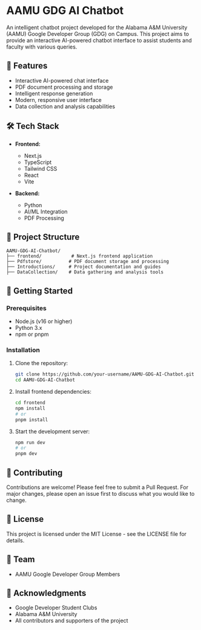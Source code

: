 # AAMU GDG AI Chatbot

An intelligent chatbot project developed for the Alabama A&M University (AAMU) Google Developer Group (GDG) on Campus. This project aims to provide an interactive AI-powered chatbot interface to assist students and faculty with various queries.

## 🚀 Features

- Interactive AI-powered chat interface
- PDF document processing and storage
- Intelligent response generation
- Modern, responsive user interface
- Data collection and analysis capabilities

## 🛠️ Tech Stack

- **Frontend:**
  - Next.js
  - TypeScript
  - Tailwind CSS
  - React
  - Vite

- **Backend:**
  - Python
  - AI/ML Integration
  - PDF Processing

## 📁 Project Structure

```
AAMU-GDG-AI-Chatbot/
├── frontend/           # Next.js frontend application
├── Pdfstore/          # PDF document storage and processing
├── Introductions/     # Project documentation and guides
├── DataCollection/    # Data gathering and analysis tools
```

## 🚀 Getting Started

### Prerequisites

- Node.js (v16 or higher)
- Python 3.x
- npm or pnpm

### Installation

1. Clone the repository:
   ```bash
   git clone https://github.com/your-username/AAMU-GDG-AI-Chatbot.git
   cd AAMU-GDG-AI-Chatbot
   ```

2. Install frontend dependencies:
   ```bash
   cd frontend
   npm install
   # or
   pnpm install
   ```

3. Start the development server:
   ```bash
   npm run dev
   # or
   pnpm dev
   ```

## 🤝 Contributing

Contributions are welcome! Please feel free to submit a Pull Request. For major changes, please open an issue first to discuss what you would like to change.

## 📝 License

This project is licensed under the MIT License - see the LICENSE file for details.

## 👥 Team

- AAMU Google Developer Group Members

## 🙏 Acknowledgments

- Google Developer Student Clubs
- Alabama A&M University
- All contributors and supporters of the project 